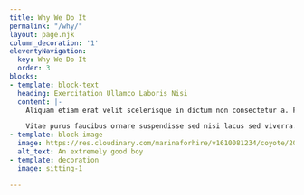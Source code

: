 ```yaml
---
title: Why We Do It
permalink: "/why/"
layout: page.njk
column_decoration: '1'
eleventyNavigation:
  key: Why We Do It
  order: 3
blocks:
- template: block-text
  heading: Exercitation Ullamco Laboris Nisi
  content: |-
    Aliquam etiam erat velit scelerisque in dictum non consectetur a. Fames ac turpis egestas integer eget aliquet nibh praesent. Lectus nulla at volutpat diam ut venenatis tellus in metus. Tellus pellentesque eu tincidunt tortor aliquam nulla facilisi cras. Mattis aliquam faucibus purus in massa tempor. Diam ut venenatis tellus in metus. Enim sed faucibus turpis in eu mi bibendum. Nullam vehicula ipsum a arcu. At tempor commodo ullamcorper a. Adipiscing tristique risus nec feugiat in. Netus et malesuada fames ac. Augue mauris augue neque gravida in fermentum et sollicitudin. Morbi tristique senectus et netus et malesuada fames ac. Faucibus interdum posuere lorem ipsum. Amet venenatis urna cursus eget nunc scelerisque viverra mauris in. Sem et tortor consequat id porta nibh venenatis cras. Quis lectus nulla at volutpat.

    Vitae purus faucibus ornare suspendisse sed nisi lacus sed viverra. Est ante in nibh mauris cursus mattis molestie. Mattis enim ut tellus elementum. Justo donec enim diam vulputate ut pharetra sit amet aliquam.
- template: block-image
  image: https://res.cloudinary.com/marinaforhire/v1610081234/coyote/2021/01/spencer-tired_lzmfs6.jpg
  alt_text: An extremely good boy
- template: decoration
  image: sitting-1

---
```

